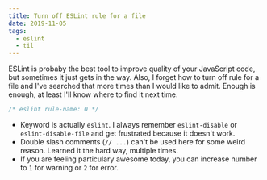 ```yaml
---
title: Turn off ESLint rule for a file
date: 2019-11-05
tags:
  - eslint
  - til
---
```


ESLint is probaby the best tool to improve quality of your JavaScript
code, but sometimes it just gets in the way. Also, I forget how to turn off
rule for a file and I've searched that more times than I would like to admit. Enough is enough, at least I'll know where to find it next time.

```js
/* eslint rule-name: 0 */
```

- Keyword is actually `eslint`. I always remember `eslint-disable` or
`eslint-disable-file` and get frustrated because it doesn't work.
- Double slash comments (`// ...`) can't be used here for some weird reason.
Learned it the hard way, multiple times.
- If you are feeling particulary awesome today, you can increase number to `1`
for warning or `2` for error.
